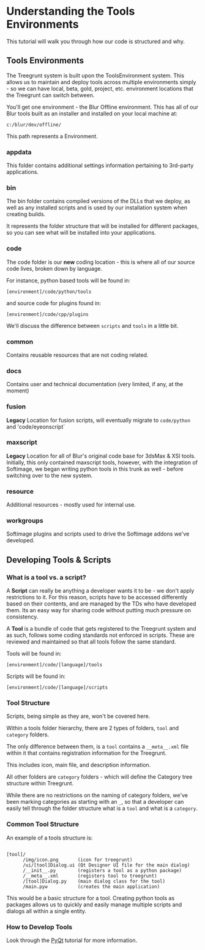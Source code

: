 # Understanding the Tools Environments #

This tutorial will walk you through how our code is structured and why.



## Tools Environments ##

The Treegrunt system is built upon the ToolsEnvironment system.  This allows us to maintain and deploy tools across multiple environments simply - so we can have local, beta, gold, project, etc. environment locations that the Treegrunt can switch between.

You'll get one environment - the Blur Offline environment.  This has all of our Blur tools built as an installer and installed on your local machine at:

```
c:/blur/dev/offline/
```

This path represents a Environment.

### appdata ###

This folder contains additional settings information pertaining to 3rd-party applications.


### bin ###

The bin folder contains compiled versions of the DLLs that we deploy, as well as any installed scripts and is used by our installation system when creating builds.

It represents the folder structure that will be installed for different packages, so you can see what will be installed into your applications.

### code ###

The code folder is our **new** coding location - this is where all of our source code lives, broken down by language.

For instance, python based tools will be found in:

```
[environment]/code/python/tools
```

and source code for plugins found in:
```
[environment]/code/cpp/plugins
```

We'll discuss the difference between `scripts` and `tools` in a little bit.

### common ###

Contains reusable resources that are not coding related.

### docs ###

Contains user and technical documentation (very limited, if any, at the moment)

### fusion ###

**Legacy** Location for fusion scripts, will eventually migrate to `code/python` and 'code/eyeonscript`

### maxscript ###

**Legacy** Location for all of Blur's original code base for 3dsMax & XSI tools.  Initially, this only contained maxscript tools, however, with the integration of Softimage, we began writing python tools in this trunk as well - before switching over to the new system.

### resource ###

Additional resources - mostly used for internal use.

### workgroups ###

Softimage plugins and scripts used to drive the Softimage addons we've developed.

## Developing Tools & Scripts ##

### What is a tool vs. a script? ###

A **Script** can really be anything a developer wants it to be - we don't apply restrictions to it.  For this reason, scripts have to be accessed differently based on their contents, and are managed by the TDs who have developed them.  Its an easy way for sharing code without putting much pressure on consistency.

A **Tool** is a bundle of code that gets registered to the Treegrunt system and as such, follows some coding standards not enforced in scripts.  These are reviewed and maintained so that all tools follow the same standard.

Tools will be found in:

```
[environment]/code/[language]/tools
```

Scripts will be found in:
```
[environment]/code/[language]/scripts
```

### Tool Structure ###

Scripts, being simple as they are, won't be covered here.

Within a tools folder hierarchy, there are 2 types of folders, `tool` and `category` folders.

The only difference between them, is a `tool` contains a `__meta__.xml` file within it that contains registration information for the Treegrunt.

This includes icon, main file, and description information.

All other folders are `category` folders - which will define the Category tree structure within Treegrunt.

While there are no restrictions on the naming of category folders, we've been marking categories as starting with an `_`, so that a developer can easily tell through the folder structure what is a `tool` and what is a `category`.

### Common Tool Structure ###

An example of a tools structure is:

```

[tool]/
      /img/icon.png       (icon for treegrunt)
      /ui/[tool]Dialog.ui (Qt Designer UI file for the main dialog)
      /__init__.py        (registers a tool as a python package)
      /__meta__.xml       (registers tool to treegrunt)
      /[tool]Dialog.py    (main dialog class for the tool)
      /main.pyw           (creates the main application)

```

This would be a basic structure for a tool.  Creating python tools as packages allows us to quickly and easily manage multiple scripts and dialogs all within a single entity.

### How to Develop Tools ###

Look through the [PyQt](PyQt.md) tutorial for more information.